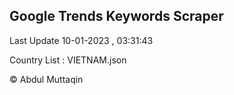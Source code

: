 

## Google Trends Keywords Scraper 
 
Last Update 10-01-2023 , 03:31:43

Country List :
VIETNAM.json



© Abdul Muttaqin 
